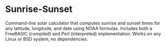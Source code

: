 # Sunrise-Sunset
Command-line solar calculator that computes sunrise and sunset times for any latitude, longitude, and date using NOAA formulas.
Includes both a FreeBASIC (compiled) and Perl (interpreted) implementation. Works on any Linux or BSD system, no dependencies.
